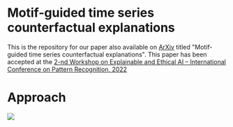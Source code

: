 # Motif-guided time series counterfactual explanations
This is the repository for our paper also available on [ArXiv](https://arxiv.org/pdf/2211.04411.pdf)
 titled "Motif-guided time series counterfactual explanations". This paper has been accepted at the [2-nd Workshop on Explainable and Ethical AI – International Conference on Pattern Recognition, 2022](https://xaie-icpr.labri.fr/#Paper_submission)

# Approach
![](https://example.com/path/to/your-image.jpg)



